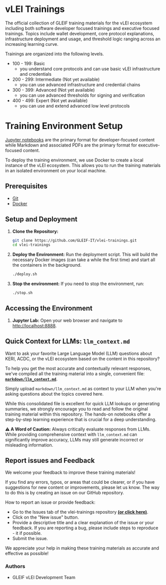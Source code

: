 # vLEI Trainings

The official collection of GLEIF training materials for the vLEI ecosystem including both software developer focused trainings and executive focused trainings. Topics include wallet development, core protocol explanations, infrastructure deployment and usage, and threshold logic ranging across an increasing learning curve.

Trainings are organized into the following levels.
- 100 - 199: Basic 
    - you understand core protocols and can use basic vLEI infrastructure and credentials
- 200 - 299: Intermediate (Not yet available)
    - you can use advanced infrastructure and credential chains
- 300 - 399: Advanced (Not yet available)
    - you can use advanced thresholds for signing and verification
- 400 - 499: Expert (Not yet available)
    - you can use and extend advanced low level protocols

# Training Environment Setup

[Jupyter notebooks](https://jupyter.org/) are the primary format for developer-focused content while Markdown and associated PDFs are the primary format for executive-focused content.

To deploy the training environment, we use Docker to create a local instance of the vLEI ecosystem. This allows you to run the training materials in an isolated environment on your local machine.

## Prerequisites

* [Git](https://git-scm.com/book/en/v2/Getting-Started-Installing-Git)
* [Docker](https://docs.docker.com/get-docker/)

## Setup and Deployment

1.  **Clone the Repository:**
    ```bash
    git clone https://github.com/GLEIF-IT/vlei-trainings.git
    cd vlei-trainings
    ```

2.  **Deploy the Environment:**
    Run the deployment script. This will build the necessary Docker images (can take a while the first time) and start all the containers in the background.
    ```bash
    ./deploy.sh
    ```

3. **Stop the environment:**
    If you need to stop the environment, run:
    ```bash
    ./stop.sh
    ```

## Accessing the Environment

1.  **Jupyter Lab:**
    Open your web browser and navigate to [http://localhost:8888](http://localhost:8888).

## Quick Context for LLMs: `llm_context.md`

Want to ask your favorite Large Language Model (LLM) questions about KERI, ACDC, or the vLEI ecosystem based on the content in this repository?

To help you get the most accurate and contextually relevant responses, we've compiled all the training material into a single, convenient file: **[`markdown/llm_context.md`](markdown/llm_context.md)**.

Simply upload `markdown/llm_context.md` as context to your LLM when you're asking questions about the topics covered here.

While this consolidated file is excellent for quick LLM lookups or generating summaries, we strongly encourage you to read and follow the original training material within this repository. The hands-on notebooks offer a step-by-step learning experience that is crucial for a deep understanding.

**⚠️ A Word of Caution:** Always critically evaluate responses from LLMs. While providing comprehensive context with `llm_context.md` can significantly improve accuracy, LLMs may still generate incorrect or misleading information.

## Report issues and Feedback
We welcome your feedback to improve these training materials!

If you find any errors, typos, or areas that could be clearer, or if you have suggestions for new content or improvements, please let us know. The way to do this is by creating an issue on our GitHub repository.

How to report an issue or provide feedback:
- Go to the Issues tab of the vlei-trainings repository **[(or click here)](https://github.com/GLEIF-IT/vlei-trainings/issues)**.
- Click on the "New issue" button.
- Provide a descriptive title and a clear explanation of the issue or your feedback. If you are reporting a bug, please include steps to reproduce - it if possible.
- Submit the issue.

We appreciate your help in making these training materials as accurate and effective as possible!

### Authors
- GLEIF vLEI Development Team

